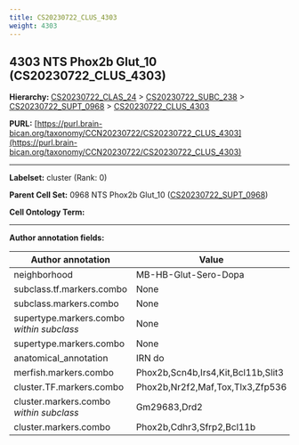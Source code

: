 ```yaml
---
title: CS20230722_CLUS_4303
weight: 4303
---
```

## 4303 NTS Phox2b Glut_10 (CS20230722_CLUS_4303)
<b>Hierarchy: </b>
[CS20230722_CLAS_24](../CS20230722_CLAS_24) >
[CS20230722_SUBC_238](../CS20230722_SUBC_238) >
[CS20230722_SUPT_0968](../CS20230722_SUPT_0968) >
[CS20230722_CLUS_4303](../CS20230722_CLUS_4303)

**PURL:** [https://purl.brain-bican.org/taxonomy/CCN20230722/CS20230722_CLUS_4303](https://purl.brain-bican.org/taxonomy/CCN20230722/CS20230722_CLUS_4303)

---


**Labelset:** cluster (Rank: 0)

**Parent Cell Set:** 0968 NTS Phox2b Glut_10 ([CS20230722_SUPT_0968](../CS20230722_SUPT_0968))



**Cell Ontology Term:** 

[MARKER GENES.]: #


---

[TRANSFERRED ANNOTATIONS.]: #


[AUTHOR ANNOTATION FIELDS.]: #


**Author annotation fields:**

| Author annotation | Value |
|-------------------|-------|
|neighborhood|MB-HB-Glut-Sero-Dopa|
|subclass.tf.markers.combo|None|
|subclass.markers.combo|None|
|supertype.markers.combo _within subclass_|None|
|supertype.markers.combo|None|
|anatomical_annotation|IRN do|
|merfish.markers.combo|Phox2b,Scn4b,Irs4,Kit,Bcl11b,Slit3|
|cluster.TF.markers.combo|Phox2b,Nr2f2,Maf,Tox,Tlx3,Zfp536|
|cluster.markers.combo _within subclass_|Gm29683,Drd2|
|cluster.markers.combo|Phox2b,Cdhr3,Sfrp2,Bcl11b|
